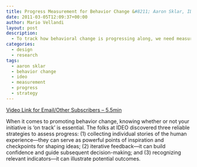 ```yaml
---
title: Progress Measurement for Behavior Change &#8211; Aaron Sklar, IDEO
date: 2011-03-05T12:09:37+00:00
author: Mario Vellandi
layout: post
description:
  - To track how behavioral change is progressing along, we need measurement strategies. Aaron Sklar of IDEO provides insights into what his team discovered
categories:
  - design
  - research
tags:
  - aaron sklar
  - behavior change
  - ideo
  - measurement
  - progress
  - strategy
---
```

[Video Link for Email/Other Subscribers &#8211; 5.5min](http://vimeo.com/14251258)

When it comes to promoting behavior change, knowing whether or not your initiative is ‘on track’ is essential. The folks at IDEO discovered three reliable strategies to assess progress: (1) collecting individual stories of the human experience—they can serve as powerful points of inspiration and checkpoints for shaping ideas; (2) iterative feedback—it can build confidence and guide subsequent decision-making; and (3) recognizing relevant indicators—it can illustrate potential outcomes.
